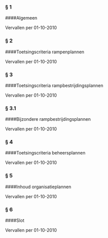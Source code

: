 <meta http-equiv='Content-Type' content='text/html; charset=utf-8' />

### §  1  

####Algemeen

Vervallen per 01-10-2010 

### §  2  

####Toetsingscriteria rampenplannen

Vervallen per 01-10-2010 

### §  3  

####Toetsingscriteria rampbestrijdingsplannen

Vervallen per 01-10-2010 

### §  3.1  

####Bijzondere rampbestrijdingsplannen

Vervallen per 01-10-2010 

### §  4  

####Toetsingscriteria beheersplannen

Vervallen per 01-10-2010 

### §  5  

####Inhoud organisatieplannen

Vervallen per 01-10-2010 

### §  6  

####Slot

Vervallen per 01-10-2010 

